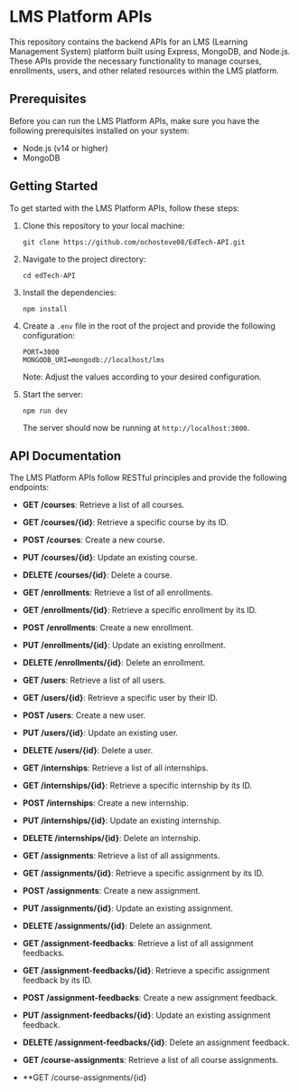 # LMS Platform APIs

This repository contains the backend APIs for an LMS (Learning Management System) platform built using Express, MongoDB, and Node.js. These APIs provide the necessary functionality to manage courses, enrollments, users, and other related resources within the LMS platform.

## Prerequisites

Before you can run the LMS Platform APIs, make sure you have the following prerequisites installed on your system:

- Node.js (v14 or higher)
- MongoDB

## Getting Started

To get started with the LMS Platform APIs, follow these steps:

1. Clone this repository to your local machine:

   ```shell
   git clone https://github.com/ochosteve08/EdTech-API.git
   ```

2. Navigate to the project directory:

   ```shell
   cd edTech-API
   ```

3. Install the dependencies:

   ```shell
   npm install
   ```

4. Create a `.env` file in the root of the project and provide the following configuration:

   ```plaintext
   PORT=3000
   MONGODB_URI=mongodb://localhost/lms
   ```

   Note: Adjust the values according to your desired configuration.

5. Start the server:

   ```shell
   npm run dev
   ```

   The server should now be running at `http://localhost:3000`.

## API Documentation

The LMS Platform APIs follow RESTful principles and provide the following endpoints:

- **GET /courses**: Retrieve a list of all courses.
- **GET /courses/{id}**: Retrieve a specific course by its ID.
- **POST /courses**: Create a new course.
- **PUT /courses/{id}**: Update an existing course.
- **DELETE /courses/{id}**: Delete a course.

- **GET /enrollments**: Retrieve a list of all enrollments.
- **GET /enrollments/{id}**: Retrieve a specific enrollment by its ID.
- **POST /enrollments**: Create a new enrollment.
- **PUT /enrollments/{id}**: Update an existing enrollment.
- **DELETE /enrollments/{id}**: Delete an enrollment.

- **GET /users**: Retrieve a list of all users.
- **GET /users/{id}**: Retrieve a specific user by their ID.
- **POST /users**: Create a new user.
- **PUT /users/{id}**: Update an existing user.
- **DELETE /users/{id}**: Delete a user.

- **GET /internships**: Retrieve a list of all internships.
- **GET /internships/{id}**: Retrieve a specific internship by its ID.
- **POST /internships**: Create a new internship.
- **PUT /internships/{id}**: Update an existing internship.
- **DELETE /internships/{id}**: Delete an internship.

- **GET /assignments**: Retrieve a list of all assignments.
- **GET /assignments/{id}**: Retrieve a specific assignment by its ID.
- **POST /assignments**: Create a new assignment.
- **PUT /assignments/{id}**: Update an existing assignment.
- **DELETE /assignments/{id}**: Delete an assignment.

- **GET /assignment-feedbacks**: Retrieve a list of all assignment feedbacks.
- **GET /assignment-feedbacks/{id}**: Retrieve a specific assignment feedback by its ID.
- **POST /assignment-feedbacks**: Create a new assignment feedback.
- **PUT /assignment-feedbacks/{id}**: Update an existing assignment feedback.
- **DELETE /assignment-feedbacks/{id}**: Delete an assignment feedback.

- **GET /course-assignments**: Retrieve a list of all course assignments.
- **GET /course-assignments/{id}
